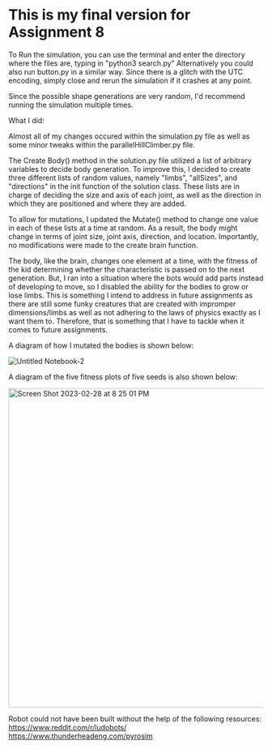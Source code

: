 # This is my final version for Assignment 8

To Run the simulation, you can use the terminal and enter the directory where the files are, typing in "python3 search.py" 
Alternatively you could also run button.py in a similar way. Since there is a glitch with the UTC encoding, simply close and rerun the simulation if it crashes at any point.

Since the possible shape generations are very random, I'd recommend running the simulation multiple times.

What I did:

Almost all of my changes occured within the simulation.py file as well as some minor tweaks within the parallelHillClimber.py file.

The Create Body() method in the solution.py file utilized a list of arbitrary variables to decide body generation. To improve this, I decided to create three different lists of random values, namely "limbs", "allSizes", and "directions" in the init function of the solution class. These lists are in charge of deciding the size and axis of each joint, as well as the direction in which they are positioned and where they are added. 

To allow for mutations, I updated the Mutate() method to change one value in each of these lists at a time at random. As a result, the body might change in terms of joint size, joint axis, direction, and location. Importantly, no modifications were made to the create brain function.

The body, like the brain, changes one element at a time, with the fitness of the kid determining whether the characteristic is passed on to the next generation. But, I ran into a situation where the bots would add parts instead of developing to move, so I disabled the ability for the bodies to grow or lose limbs. This is something I intend to address in future assignments as there are still some funky creatures that are created with impromper dimensions/limbs as well as not adhering to the laws of physics exactly as I want them to. Therefore, that is something that I have to tackle when it comes to future assignments.

A diagram of how I mutated the bodies is shown below:

![Untitled Notebook-2](https://user-images.githubusercontent.com/115434259/222054614-06da92e3-7f88-44cc-b592-19e946672d86.jpg)

A diagram of the five fitness plots of five seeds is also shown below:

<img width="630" alt="Screen Shot 2023-02-28 at 8 25 01 PM" src="https://user-images.githubusercontent.com/115434259/222054536-25362fbb-6615-4581-b8b4-eee060a96342.png">


Robot could not have been built without the help of the following resources:
https://www.reddit.com/r/ludobots/
https://www.thunderheadeng.com/pyrosim


